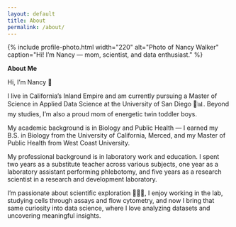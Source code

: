 ```yaml
---
layout: default
title: About
permalink: /about/
---
```


{% include profile-photo.html width="220" alt="Photo of Nancy Walker" caption="Hi! I’m Nancy — mom, scientist, and data enthusiast." %}


**About Me**

Hi, I’m Nancy 👋

I live in California’s Inland Empire and am currently pursuing a Master of Science in Applied Data Science at the University of San Diego 🔢📊. Beyond my studies, I’m also a proud mom of energetic twin toddler boys.

My academic background is in Biology and Public Health — I earned my B.S. in Biology from the University of California, Merced, and my Master of Public Health from West Coast University.

My professional background is in laboratory work and education. I spent two years as a substitute teacher across various subjects, one year as a laboratory assistant performing phlebotomy, and five years as a research scientist in a research and development laboratory.

I’m passionate about scientific exploration 🔬🧫🌱, I enjoy working in the lab, studying cells through assays and flow cytometry, and now I bring that same curiosity into data science, where I love analyzing datasets and uncovering meaningful insights.
